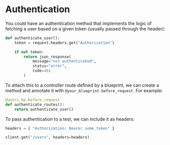 # Authentication

You could have an authentication method that implements the logic of fetching a user based on a given token (usually passed through the header):

```python
def authenticate_user():
    token = request.headers.get("Authorization")

    if not token:
        return json_response(
            message="not authenticated",
            status="error",
            code=401
        )
```

To attach this to a controller route defined by a blueprint, we can create a method and annotate it with `@your_blueprint.before_request`. For example:

```python
@users_bp.before_request
def authenticate_routes():
    return authenticate_user() 
```

To pass authentication to a test, we can include it as headers:

```python
headers = { "Authorization: Bearer some_token" }

client.get("/users", headers=headers)
```
